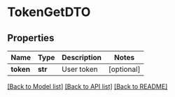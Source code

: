 # TokenGetDTO

## Properties
Name | Type | Description | Notes
------------ | ------------- | ------------- | -------------
**token** | **str** | User token | [optional] 

[[Back to Model list]](../README.md#documentation-for-models) [[Back to API list]](../README.md#documentation-for-api-endpoints) [[Back to README]](../README.md)

